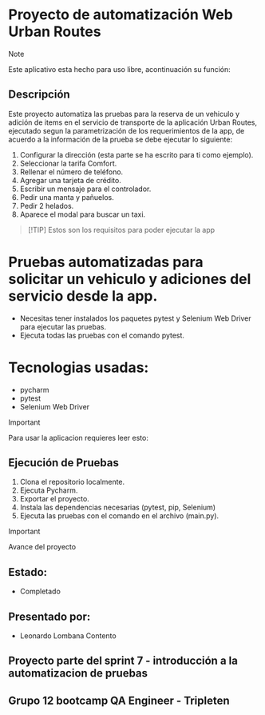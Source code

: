 ﻿# Proyecto de automatización Web Urban Routes
> [!NOTE]
> Este aplicativo esta hecho para uso libre, acontinuación su función:
>
## Descripción
Este proyecto automatiza las pruebas para la reserva de un vehiculo y adición de items en el servicio de transporte de la aplicación Urban Routes, 
ejecutado segun la parametrización de los requerimientos de la app, de acuerdo a la información de la prueba se debe ejecutar lo siguiente:

1. Configurar la dirección (esta parte se ha escrito para ti como ejemplo).
2. Seleccionar la tarifa Comfort.
3. Rellenar el número de teléfono.
4. Agregar una tarjeta de crédito. 
5. Escribir un mensaje para el controlador.
6. Pedir una manta y pañuelos.
7. Pedir 2 helados.
8. Aparece el modal para buscar un taxi.
>
>
> [!TIP]
> Estos son los requisitos para poder ejecutar la app

# Pruebas automatizadas para solicitar un vehiculo y adiciones del servicio desde la app.
- Necesitas tener instalados los paquetes pytest y Selenium Web Driver para ejecutar las pruebas.
- Ejecuta todas las pruebas con el comando pytest.

# Tecnologias usadas:
- pycharm
- pytest
- Selenium Web Driver


> [!IMPORTANT]
> Para usar la aplicacion requieres leer esto:

## Ejecución de Pruebas 
1. Clona el repositorio localmente.
2. Ejecuta Pycharm.
3. Exportar el proyecto.
4. Instala las dependencias necesarias (pytest, pip, Selenium)
5. Ejecuta las pruebas con el comando en el archivo (main.py).


> [!IMPORTANT]
> Avance del proyecto

## Estado:
- Completado

## Presentado por:
- Leonardo Lombana Contento

## Proyecto parte del sprint 7 - introducción a la automatizacion de pruebas
## Grupo 12 bootcamp QA Engineer - Tripleten
